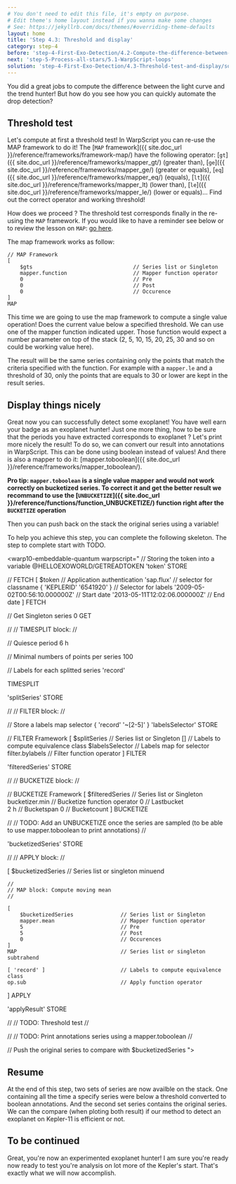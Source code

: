 ```yaml
---
# You don't need to edit this file, it's empty on purpose.
# Edit theme's home layout instead if you wanna make some changes
# See: https://jekyllrb.com/docs/themes/#overriding-theme-defaults
layout: home
title: 'Step 4.3: Threshold and display'
category: step-4
before: 'step-4-First-Exo-Detection/4.2-Compute-the-difference-between-the-lightcurve-and-the-trend'
next: 'step-5-Process-all-stars/5.1-WarpScript-loops'
solution: 'step-4-First-Exo-Detection/4.3-Threshold-test-and-display/solutions'
---
```


You did a great jobs to compute the difference between the light curve and the trend hunter! But how do you see how you can quickly automate the drop detection?

## Threshold test

Let's compute at first a threshold test! In WarpScript you can re-use the MAP framework to do it! The [`MAP` framework]({{ site.doc_url }}/reference/frameworks/framework-map/) have the following operator: [`gt`]({{ site.doc_url }}/reference/frameworks/mapper_gt/) (greater than), [`ge`]({{ site.doc_url }}/reference/frameworks/mapper_ge/) (greater or equals), [`eq`]({{ site.doc_url }}/reference/frameworks/mapper_eq/) (equals), [`lt`]({{ site.doc_url }}/reference/frameworks/mapper_lt) (lower than), [`le`]({{ site.doc_url }}/reference/frameworks/mapper_le/) (lower or equals)... Find out the correct operator and working threshold!

How does we proceed ? The threshold test corresponds finally in the re-using the `MAP` framework. If you would like to have a reminder see below or to review the lesson on `MAP`: [go here]((/step-3-WarpScript-Frameworks/3.3-Map-framework/README.md)).

The map framework works as follow:

```
// MAP Framework
[
    $gts                                // Series list or Singleton
    mapper.function                     // Mapper function operator
    0                                   // Pre
    0                                   // Post
    0                                   // Occurence
]
MAP
```

This time we are going to use the map framework to compute a single value operation! Does the current value below a specified threshold. We can use one of the mapper function indicated upper. Those function would expect a number parameter on top of the stack (2, 5, 10, 15, 20, 25, 30 and so on could be working value here).

The result will be the same series containing only the points that match the criteria specified with the function. For example with a `mapper.le` and a threshold of 30, only the points that are equals to 30 or lower are kept in the result series. 

## Display things nicely

Great now you can successfully detect some exoplanet! You have well earn your badge as an exoplanet hunter! Just one more thing, how to be sure that the periods you have extracted corresponds to exoplanet ? Let's print more nicely the result! To do so, we can convert our result into annotations in WarpScript. This can be done using boolean instead of values! And there is also a mapper to do it: [mapper.toboolean]({{ site.doc_url }}/reference/frameworks/mapper_toboolean/).

**Pro tip: `mapper.toboolean` is a single value mapper and would not work correctly on bucketized series. To correct it and get the better result we recommand to use the [`UNBUCKETIZE`]({{ site.doc_url }}/reference/functions/function_UNBUCKETIZE/) function right after the `BUCKETIZE` operation**

Then you can push back on the stack the original series using a variable!

To help you achieve this step, you can complete the following skeleton. The step to complete start with TODO.

<warp10-embeddable-quantum warpscript="
// Storing the token into a variable
@HELLOEXOWORLD/GETREADTOKEN 'token' STORE 

// FETCH
[ 
    $token                              // Application authentication
    'sap.flux'                          // selector for classname
    { 'KEPLERID' '6541920' }            // Selector for labels
    '2009-05-02T00:56:10.000000Z'       // Start date
    '2013-05-11T12:02:06.000000Z'       // End date
] 
FETCH

// Get Singleton series
0 GET

//
// TIMESPLIT block:
//

// Quiesce period
6 h

// Minimal numbers of points per series 
100

// Labels for each splitted series
'record'

TIMESPLIT

'splitSeries' STORE

//
// FILTER block:
//

// Store a labels map selector
{ 'record' '~[2-5]' } 'labelsSelector' STORE

// FILTER Framework
[
    $splitSeries                    // Series list or Singleton
    []                              // Labels to compute equivalence class
    $labelsSelector                 // Labels map for selector
    filter.bylabels                 // Filter function operator 
]
FILTER

'filteredSeries' STORE

//
// BUCKETIZE block:
//

// BUCKETIZE Framework
[
    $filteredSeries                     // Series list or Singleton
    bucketizer.min                      // Bucketize function operator
    0                                   // Lastbucket 				
    2 h                                 // Bucketspan
    0                                   // Bucketcount
]
BUCKETIZE

//
// TODO: Add an UNBUCKETIZE once the series are sampled (to be able to use mapper.toboolean to print annotations)
//


'bucketizedSeries' STORE

//
// APPLY block:
//

[
    $bucketizedSeries                    // Series list or singleton minuend

    //
    // MAP block: Compute moving mean 
    //

    [
        $bucketizedSeries               // Series list or Singleton
        mapper.mean                     // Mapper function operator
        5                               // Pre
        5                               // Post
        0                               // Occurences
    ]
    MAP                                 // Series list or singleton subtrahend

    [ 'record' ]                        // Labels to compute equivalence class
    op.sub                              // Apply function operator
]
APPLY

'applyResult' STORE

// 
// TODO: Threshold test
//


// 
// TODO: Print annotations series using a mapper.toboolean
//


// Push the original series to compare with
$bucketizedSeries
">
</warp10-embeddable-quantum>

## Resume

At the end of this step, two sets of series are now availble on the stack. One containing all the time a specify series were below a threshold converted to boolean annotations. And the second set series contains the original series. We can the compare (when ploting both result) if our method to detect an exoplanet on Kepler-11 is efficient or not. 

## To be continued

Great, you're now an experimented exoplanet hunter! I am sure you're ready now ready to test you're analysis on lot more of the Kepler's start. That's exactly what we will now accomplish.
